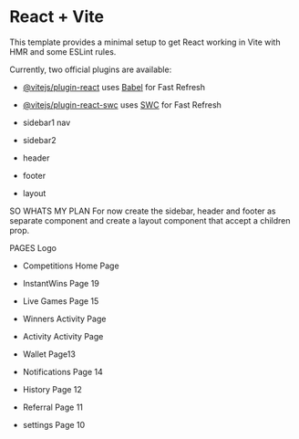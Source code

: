 # React + Vite

This template provides a minimal setup to get React working in Vite with HMR and
some ESLint rules.

Currently, two official plugins are available:

- [@vitejs/plugin-react](https://github.com/vitejs/vite-plugin-react/blob/main/packages/plugin-react/README.md)
  uses [Babel](https://babeljs.io/) for Fast Refresh
- [@vitejs/plugin-react-swc](https://github.com/vitejs/vite-plugin-react-swc)
  uses [SWC](https://swc.rs/) for Fast Refresh

- sidebar1 nav
- sidebar2
- header
- footer
- layout

SO WHATS MY PLAN For now create the sidebar, header and footer as separate
component and create a layout component that accept a children prop.

PAGES Logo

- Competitions Home Page
- InstantWins Page 19
- Live Games Page 15

- Winners Activity Page
- Activity Activity Page

- Wallet Page13
- Notifications Page 14
- History Page 12
- Referral Page 11
- settings Page 10
